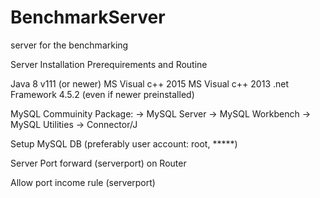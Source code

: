 # BenchmarkServer
server for the benchmarking

Server Installation Prerequirements and Routine

Java 8 v111 (or newer)
MS Visual c++ 2015
MS Visual c++ 2013
.net Framework 4.5.2 (even if newer preinstalled)

MySQL Commuinity Package:
-> MySQL Server
-> MySQL Workbench
-> MySQL Utilities
-> Connector/J

Setup MySQL DB (preferably user account: root, *****)

Server Port forward (serverport) on Router

Allow port income rule (serverport)
